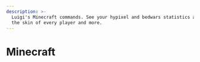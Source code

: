 ```yaml
---
description: >-
  Luigi's Minecraft commands. See your hypixel and bedwars statistics and get
  the skin of every player and more.
---
```


# Minecraft

